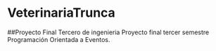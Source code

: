 # VeterinariaTrunca
##Proyecto Final Tercero de ingenieria
Proyecto final tercer semestre Programación Orientada a Eventos.
